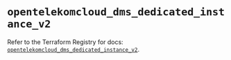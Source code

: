 # `opentelekomcloud_dms_dedicated_instance_v2`

Refer to the Terraform Registry for docs: [`opentelekomcloud_dms_dedicated_instance_v2`](https://registry.terraform.io/providers/opentelekomcloud/opentelekomcloud/1.36.45/docs/resources/dms_dedicated_instance_v2).
